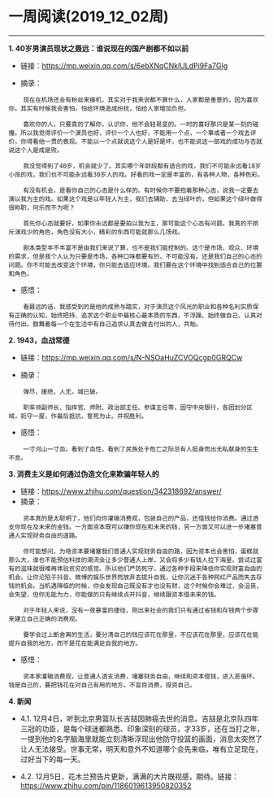 # 一周阅读(2019_12_02周)

---

**1. 40岁男演员现状之聂远：谁说现在的国产剧都不如以前**
- 链接：https://mp.weixin.qq.com/s/6ebXNqCNklULdPi9Fa7GIg

- 摘录：
~~~
    现在在机场还会有粉丝来接机，其实对于我来说都不算什么，人家都是善意的，因为喜欢你。其实有时候我会害怕，怕给环境造成纷扰，怕给人家增加负担。

    喜欢你的人，只要真的了解你，认识你，他不会轻易变的。一时的喜好那只是某一刻的碰撞。所以我觉得评价一个演员也好，评价一个人也好，不能用一个点，一个事或者一个戏去评价，你得看他一贯的表现。不能以一个点就说这个人是好是坏，也不能说这一部戏的成功与否就说这个人是成是败。

    我没觉得到了40岁，机会就少了。其实哪个年龄段都有适合的戏，我们不可能永远看18岁小孩的戏，我们也不可能永远看30岁人的戏。好看的戏一定是丰富的，有各种人物，各种色彩。

    有没有机会，是看你自己的心态是什么样的。有时候你不要抱着那种心态，说我一定要去演以我为主的戏。如果这个戏是以年轻人为主，我们去辅助，去当绿叶的，但如果这个绿叶做得很称职，何乐而不为呢？

    首先你心态就要好，如果你永远都是要拍以我为主，那可能这个心态有问题。我真的不排斥演戏少的角色，角色没有大小，精彩的东西可能就那么几场戏。

    剧本类型丰不丰富不是由我们来说了算，也不是我们能控制的。这个是市场、观众、环境的需求，但是我个人认为只要是市场，各种口味都要有的，不可能没有。还是我们自己的心态的问题。你不可能去改变这个环境，你只能去适应环境。我们要在这个环境中找到适合自己的位置和角色。
~~~

- 感悟：
~~~
    看聂远的话，我感受到的是他的成熟与踏实，对于演员这个风光的职业和各种名利实质保有正确的认知，始终把持、追求这个职业中最核心最本质的东西，不浮躁、始终做自己、认真对待付出。鼓舞着每一个在生活中有自己追求认真去做去付出的人，共勉。
~~~
    
**2. 1943，血战常德**
- 链接：https://mp.weixin.qq.com/s/N-NSOaHuZCVOQcgp0GRQCw

- 摘录：
~~~
    弹尽，援绝，人无，城已破。

    职率领副师长、指挥官、师附、政治部主任、参谋主任等，固守中央银行，各团划分区域，扼守一屋，作最后抵抗，誓死为止。并祝胜利。
~~~

- 感悟：
~~~
    一寸河山一寸血。看到了血性，看到了民族处于危亡之际总有人挺身而出无私献身的生生不息。
~~~

**3. 消费主义是如何通过伪造文化来欺骗年轻人的**
- 链接：https://www.zhihu.com/question/342318692/answer/
- 摘录：
~~~
    资本真的是太聪明了，他们向你灌输消费观，包装自己的产品，还借钱给你消费。通过透支你现在及未来的金钱。一方面资本既可以赚你现在和未来的钱，另一方面又可以进一步堵塞普通人实现财务自由的道路。

    你可能想问，为啥资本要堵塞我们普通人实现财务自由的路，因为资本也会害怕，蛋糕就那么大，谁也不能预估科技的潮流会让多少普通人上岸，又会将多少有钱人拉下海里。尝试过富有的滋味就很难再体验贫穷的感觉。所以他们严防死守，通过各种手段来降低你实现财富自由的机会。让你沦陷于抖音、微博的娱乐世界而放弃去提升自我，让你沉迷于各种网红产品而失去存钱的机会。当机遇降临的时候，你会发现自己既没有才也没有财，这个时候你会难过，会沮丧，会失望，但你无能为力，你能做的只有继续点开抖音，继续跟资本借未来的钱。

    对于年轻人来说，没有一夜暴富的捷径，刚出来社会的我们只有通过省钱和存钱两个步骤来建立自己正确的消费观。

    要学会过上断舍离的生活，要分清自己的钱应该花在那里，不应该花在那里，应该花在能提升自我的地方，而不是花在能满足自我的地方。
~~~

- 感悟：
~~~
    资本家灌输消费观，让普通人透支消费，堵塞财务自由，继续和资本借钱，进入恶循环。钱是自己的，要把钱花在对自己有用的地方，不盲目消费，投资自己。
~~~

**4. 新闻**

- 4.1. 12月4日，听到北京男篮队长吉喆因肺癌去世的消息。吉喆是北京队四年三冠的功臣，是每个球迷都熟悉、印象深刻的球员，才33岁，还在当打之年，一提到他的名字脑海里就能立刻清晰浮现出他防守投篮的画面，消息太突然了让人无法接受。世事无常，明天和意外不知道哪个会先来临，唯有立足现在，过好当下的每一天。

- 4.2. 12月5日，花木兰预告片更新，满满的大片既视感，期待。链接：https://www.zhihu.com/pin/1186019613950820352
